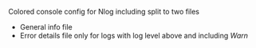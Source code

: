 Colored console config for Nlog including split to two files
- General info file
- Error details file only for logs with log level above and including *Warn*

